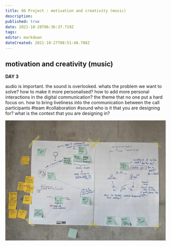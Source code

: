 ```yaml
---
title: 06 Project : motivation and creativity (music)
description: 
published: true
date: 2021-10-28T06:36:37.719Z
tags: 
editor: markdown
dateCreated: 2021-10-27T08:51:48.788Z
---
```


## motivation and creativity (music)

**DAY 3**

audio is important. the sound is overlooked. whats the problem we want to solve? how to make it more personalised? how to add more personal interactions in the digital communication? the theme that no one put a hard focus on. how to bring liveliness into the communication between the call participants #team #collaboration #sound 
who is it that you are designing for? 
what is the context that you are designing in?

![img_8659.jpg](/day-3/img_8659.jpg)